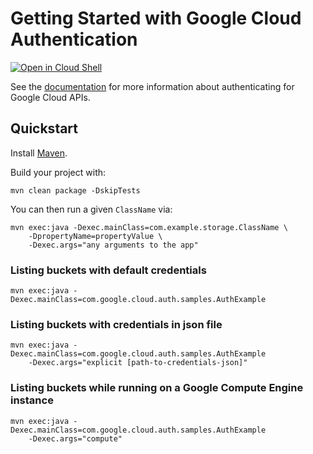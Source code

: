 # Getting Started with Google Cloud Authentication

<a href="https://console.cloud.google.com/cloudshell/open?git_repo=https://github.com/GoogleCloudPlatform/java-docs-samples&page=editor&open_in_editor=auth/README.md">
<img alt="Open in Cloud Shell" src ="http://gstatic.com/cloudssh/images/open-btn.png"></a>

See the [documentation][auth-docs] for more information about authenticating for Google Cloud APIs.

[auth-docs]: https://cloud.google.com/docs/authentication/production

## Quickstart

Install [Maven](http://maven.apache.org/).

Build your project with:

	mvn clean package -DskipTests

You can then run a given `ClassName` via:

	mvn exec:java -Dexec.mainClass=com.example.storage.ClassName \
	    -DpropertyName=propertyValue \
		-Dexec.args="any arguments to the app"

### Listing buckets with default credentials

    mvn exec:java -Dexec.mainClass=com.google.cloud.auth.samples.AuthExample

### Listing buckets with credentials in json file

    mvn exec:java -Dexec.mainClass=com.google.cloud.auth.samples.AuthExample
        -Dexec.args="explicit [path-to-credentials-json]"

### Listing buckets while running on a Google Compute Engine instance

    mvn exec:java -Dexec.mainClass=com.google.cloud.auth.samples.AuthExample
        -Dexec.args="compute"
